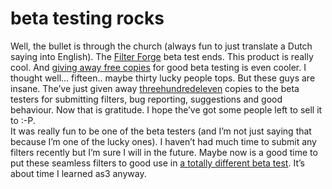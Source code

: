 <!--
  id: 280
  date: 2007-02-15T23:39:18
  modified: 2007-02-15T23:39:18
  slug: beta-testing-rocks
  type: post
  excerpt: <p>Well, the bullet is through the church (always fun to just translate a Dutch saying into English). The Filter Forge beta test ends. This product is really cool. And giving away free copies for good beta testing is even cooler. I thought well&#8230; fifteen.. maybe thirty lucky people tops. But these guys are insane. The&#8217;ve [&hellip;]</p> 
  content: <p>Well, the bullet is through the church (always fun to just translate a Dutch saying into English). The <a href="http://www.filterforge.com?affiliateid=200070920" target="_blank">Filter Forge</a> beta test ends. This product is really cool. And <a href="http://www.filterforge.com/more/freecopy.html" target="ff">giving away free copies</a> for good beta testing is even cooler. I thought well&#8230; fifteen.. maybe thirty lucky people tops. But these guys are insane. The&#8217;ve just given away <a href="http://www.filterforge.com/more/news/973.html" target="ff">threehundredeleven</a> copies to the beta testers for submitting filters, bug reporting, suggestions and good behaviour. Now that is gratitude. I hope the&#8217;ve got some people left to sell it to :-P.<br /> It was really fun to be one of the beta testers (and I&#8217;m not just saying that because I&#8217;m one of the lucky ones). I haven&#8217;t had much time to submit any filters recently but I&#8217;m sure I will in the future. Maybe now is a good time to put these seamless filters to good use in <a href="http://www.papervision3d.org/" target="pp">a totally different beta test</a>. It&#8217;s about time I learned as3 anyway.</p> 
  categories: image,photoshop
  tags: Filter Forge,test
-->

# beta testing rocks

<p>Well, the bullet is through the church (always fun to just translate a Dutch saying into English). The <a href="http://www.filterforge.com?affiliateid=200070920" target="_blank">Filter Forge</a> beta test ends. This product is really cool. And <a href="http://www.filterforge.com/more/freecopy.html" target="ff">giving away free copies</a> for good beta testing is even cooler. I thought well&#8230; fifteen.. maybe thirty lucky people tops. But these guys are insane. The&#8217;ve just given away <a href="http://www.filterforge.com/more/news/973.html" target="ff">threehundredeleven</a> copies to the beta testers for submitting filters, bug reporting, suggestions and good behaviour. Now that is gratitude. I hope the&#8217;ve got some people left to sell it to :-P.<br />
It was really fun to be one of the beta testers (and I&#8217;m not just saying that because I&#8217;m one of the lucky ones). I haven&#8217;t had much time to submit any filters recently but I&#8217;m sure I will in the future. Maybe now is a good time to put these seamless filters to good use in <a href="http://www.papervision3d.org/" target="pp">a totally different beta test</a>. It&#8217;s about time I learned as3 anyway.</p>


